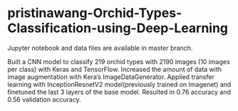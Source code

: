 # pristinawang-Orchid-Types-Classification-using-Deep-Learning

Jupyter notebook and data files are available in master branch.

Built a CNN model to classify 219 orchid types with 2190 images (10 images per class) with Keras and TensorFlow. Increased the amount of data with image augmentation with Kera’s ImageDataGenerator. Applied transfer learning with InceptionResnetV2 model(previously trained on Imagenet) and finetuned the last 3 layers of the base model. 
Resulted in 0.76 accuracy and 0.56 validation accuracy.
